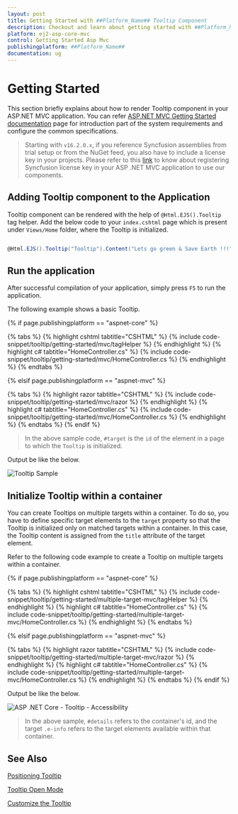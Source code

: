 ```yaml
---
layout: post
title: Getting Started with ##Platform_Name## Tooltip Component
description: Checkout and learn about getting started with ##Platform_Name## Tooltip component of Syncfusion, and more details.
platform: ej2-asp-core-mvc
control: Getting Started Asp Mvc
publishingplatform: ##Platform_Name##
documentation: ug
---
```



# Getting Started

This section briefly explains about how to render Tooltip component in your ASP.NET MVC application. You can refer [ASP.NET MVC Getting Started documentation](../getting-started/) page for introduction part of the system requirements and configure the common specifications.

> Starting with `v16.2.0.x`, if you reference Syncfusion assemblies from trial setup or from the NuGet feed, you also have to include a license key in your projects. Please refer to this [link](https://help.syncfusion.com/common/essential-studio/licensing/license-key) to know about registering Syncfusion license key in your ASP .NET MVC application to use our components.

## Adding Tooltip component to the Application

Tooltip component can be rendered with the help of `@Html.EJS().Tooltip` tag helper. Add the below code to your `index.cshtml` page which is present under `Views/Home` folder, where the Tooltip is initialized.

```cs

@Html.EJS().Tooltip("Tooltip").Content("Lets go green & Save Earth !!!").ContentTemplate(@<span id='target'>Show Tooltip</span>).Render()

```

## Run the application

 After successful compilation of your application, simply press `F5` to run the application.

The following example shows a basic Tooltip.

{% if page.publishingplatform == "aspnet-core" %}

{% tabs %}
{% highlight cshtml tabtitle="CSHTML" %}
{% include code-snippet/tooltip/getting-started/mvc/tagHelper %}
{% endhighlight %}
{% highlight c# tabtitle="HomeController.cs" %}
{% include code-snippet/tooltip/getting-started/mvc/HomeController.cs %}
{% endhighlight %}
{% endtabs %}

{% elsif page.publishingplatform == "aspnet-mvc" %}

{% tabs %}
{% highlight razor tabtitle="CSHTML" %}
{% include code-snippet/tooltip/getting-started/mvc/razor %}
{% endhighlight %}
{% highlight c# tabtitle="HomeController.cs" %}
{% include code-snippet/tooltip/getting-started/mvc/HomeController.cs %}
{% endhighlight %}
{% endtabs %}
{% endif %}



> In the above sample code, `#target` is the `id` of the element in a page to which the `Tooltip` is initialized.

Output be like the below.

![Tooltip Sample](./images/tooltip.PNG)

## Initialize Tooltip within a container

You can create Tooltips on multiple targets within a container. To do so, you have to define specific target elements to the `target`
property so that the Tooltip is initialized only on matched targets within a container. In this case, the Tooltip content is assigned from the `title` attribute of the target element.

Refer to the following code example to create a Tooltip on multiple targets within a container.

{% if page.publishingplatform == "aspnet-core" %}

{% tabs %}
{% highlight cshtml tabtitle="CSHTML" %}
{% include code-snippet/tooltip/getting-started/multiple-target-mvc/tagHelper %}
{% endhighlight %}
{% highlight c# tabtitle="HomeController.cs" %}
{% include code-snippet/tooltip/getting-started/multiple-target-mvc/HomeController.cs %}
{% endhighlight %}
{% endtabs %}

{% elsif page.publishingplatform == "aspnet-mvc" %}

{% tabs %}
{% highlight razor tabtitle="CSHTML" %}
{% include code-snippet/tooltip/getting-started/multiple-target-mvc/razor %}
{% endhighlight %}
{% highlight c# tabtitle="HomeController.cs" %}
{% include code-snippet/tooltip/getting-started/multiple-target-mvc/HomeController.cs %}
{% endhighlight %}
{% endtabs %}
{% endif %}



Output be like the below.

![ASP .NET Core - Tooltip - Accessibility](./images/tooltip-container.png)

> In the above sample, `#details` refers to the container's id, and the target `.e-info` refers to the target elements available within that container.

## See Also

[Positioning Tooltip](./position)

[Tooltip Open Mode](./open-mode)

[Customize the Tooltip](./customization)